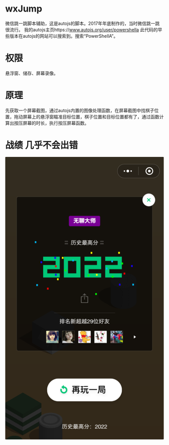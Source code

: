 # wxJump
微信跳一跳脚本辅助，这是autojs的脚本。2017年年底制作的，当时微信跳一跳很流行。
我的autojs主页https://www.autojs.org/user/powershella 此代码的早些版本在autojs的网站可以搜索到。搜索“PowerShellA”。

# 权限
悬浮窗、储存、屏幕录像。

# 原理
先获取一个屏幕截图，通过autojs内置的图像处理函数，在屏幕截图中找棋子位置，拖动屏幕上的悬浮窗瞄准目标位置，棋子位置和目标位置都有了，通过函数计算出按压屏幕的时长，执行按压屏幕函数。
 
# 战绩 几乎不会出错
![Image text](https://raw.githubusercontent.com/PowerShellA/wxJump/master/image/22.png)
